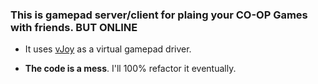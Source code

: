 ### This is gamepad server/client for plaing your CO-OP Games with friends. BUT ONLINE

* It uses [vJoy](https://github.com/shauleiz/vJoy) as a virtual gamepad driver.

* **The code is a mess**. I'll 100% refactor it eventually.

